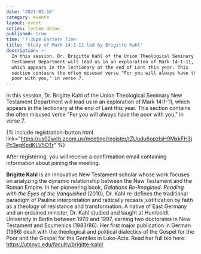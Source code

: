 ```yaml
---
date: '2021-02-18'
category: events
layout: event
series: lenten-detox
published: true
time: '7:30pm Eastern Time'
title: 'Study of Mark 14:1-11 led by Brigitte Kahl'
description: >-
  In this session, Dr. Brigitte Kahl of the Union Theological Seminary New
  Testament Department will lead us in an exploration of Mark 14:1-11,
  which appears in the lectionary at the end of Lent this year. This
  section contains the often misused verse "For you will always have the
  poor with you," in verse 7.
---
```


In this session, Dr. Brigitte Kahl of the Union Theological Seminary New
Testament Department will lead us in an exploration of Mark 14:1-11,
which appears in the lectionary at the end of Lent this year. This
section contains the often misused verse "For you will always have the
poor with you," in verse 7.

{% include registration-button.html link="https://us02web.zoom.us/meeting/register/tZUudu6opzIsH9MxkFH3jPc3egKpdKLV5OTr" %}

After registering, you will receive a confirmation email containing
information about joining the meeting.

**Brigitte Kahl** is an innovative New Testament scholar whose work focuses
on analyzing the dynamic relationship between the New Testament and the
Roman Empire. In her pioneering book, _Galatians Re-Imagined: Reading
with the Eyes of the Vanquished_ (2010), Dr. Kahl re-defines the
traditional paradigm of Pauline interpretation and radically recasts
justification by faith as a theology of resistance and transformation. A
native of East Germany and an ordained minister, Dr. Kahl studied and
taught at Humboldt University in Berlin between 1970 and 1997, earning
two doctorates in New Testament and Ecumenics (1983/86). Her first major
publication in German (1986) dealt with the theological and political
dialectics of the Gospel for the Poor and the Gospel for the Gentiles in
Luke-Acts. Read her full bio here: https://utsnyc.edu/faculty/brigitte-kahl/
